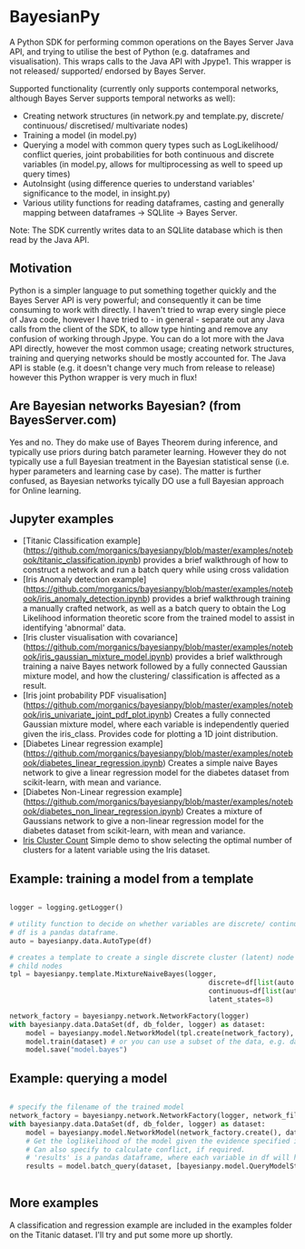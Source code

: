 # BayesianPy

A Python SDK for performing common operations on the Bayes Server Java API, and trying to utilise the best of Python (e.g. dataframes and visualisation). This wraps calls to the Java API with Jpype1. This wrapper is not released/ supported/ endorsed by Bayes Server.

Supported functionality (currently only supports contemporal networks, although Bayes Server supports temporal networks as well):

 - Creating network structures (in network.py and template.py, discrete/ continuous/ discretised/ multivariate nodes)
 - Training a model (in model.py)
 - Querying a model with common query types such as LogLikelihood/ conflict queries, joint probabilities for both continuous and discrete variables (in model.py, allows for multiprocessing as well to speed up query times)
 - AutoInsight (using difference queries to understand variables' significance to the model, in insight.py)
 - Various utility functions for reading dataframes, casting and generally mapping between dataframes -> SQLlite -> Bayes Server.
 
Note: The SDK currently writes data to an SQLlite database which is then read by the Java API.

## Motivation

Python is a simpler language to put something together quickly and the Bayes Server API is very powerful; and consequently it can be time consuming to work with directly. I haven't tried to wrap every single piece of Java code, however I have tried to - in general - separate out any Java calls from the client of the SDK, to allow type hinting and remove any confusion of working through Jpype. You can do a lot more with the Java API directly, however the most common usage; creating network structures, training and querying networks should be mostly accounted for. The Java API is stable (e.g. it doesn't change very much from release to release) however this Python wrapper is very much in flux!

## Are Bayesian networks Bayesian? (from BayesServer.com)

Yes and no. They do make use of Bayes Theorem during inference, and typically use priors during batch parameter learning. However they do not typically use a full Bayesian treatment in the Bayesian statistical sense (i.e. hyper parameters and learning case by case).
The matter is further confused, as Bayesian networks tyically DO use a full Bayesian approach for Online learning.

## Jupyter examples

- [Titanic Classification example] (https://github.com/morganics/bayesianpy/blob/master/examples/notebook/titanic_classification.ipynb) provides a brief walkthrough of how to construct a network and run a batch query while using cross validation
- [Iris Anomaly detection example] (https://github.com/morganics/bayesianpy/blob/master/examples/notebook/iris_anomaly_detection.ipynb) provides a brief walkthrough  training a manually crafted network, as well as a batch query to obtain the Log Likelihood information theoretic score from the trained model to assist in identifying 'abnormal' data.
- [Iris cluster visualisation with covariance] (https://github.com/morganics/bayesianpy/blob/master/examples/notebook/iris_gaussian_mixture_model.ipynb) provides a brief walkthrough  training a naive Bayes network followed by a fully connected Gaussian mixture model, and how the clustering/ classification is affected as a result.
- [Iris joint probability PDF visualisation] (https://github.com/morganics/bayesianpy/blob/master/examples/notebook/iris_univariate_joint_pdf_plot.ipynb) Creates a fully connected Gaussian mixture model, where each variable is independently queried given the iris_class. Provides code for plotting a 1D joint distribution.
- [Diabetes Linear regression example] (https://github.com/morganics/bayesianpy/blob/master/examples/notebook/diabetes_linear_regression.ipynb) Creates a simple naive Bayes network to give a linear regression model for the diabetes dataset from scikit-learn, with mean and variance.
- [Diabetes Non-Linear regression example] (https://github.com/morganics/bayesianpy/blob/master/examples/notebook/diabetes_non_linear_regression.ipynb) Creates a mixture of Gaussians network to give a non-linear regression model for the diabetes dataset from scikit-learn, with mean and variance.
- [Iris Cluster Count](https://github.com/morganics/bayesianpy/blob/master/examples/notebook/iris_cluster_count.ipynb) Simple demo to show selecting the optimal number of clusters for a latent variable using the Iris dataset.

## Example: training a model from a template

``` python

logger = logging.getLogger()

# utility function to decide on whether variables are discrete/ continuous
# df is a pandas dataframe.
auto = bayesianpy.data.AutoType(df)

# creates a template to create a single discrete cluster (latent) node with edges to independent 
# child nodes
tpl = bayesianpy.template.MixtureNaiveBayes(logger,
                                                 discrete=df[list(auto.get_discrete_variables())],
                                                 continuous=df[list(auto.get_continuous_variables())],
                                                 latent_states=8)

network_factory = bayesianpy.network.NetworkFactory(logger)
with bayesianpy.data.DataSet(df, db_folder, logger) as dataset:
    model = bayesianpy.model.NetworkModel(tpl.create(network_factory), logger)
    model.train(dataset) # or you can use a subset of the data, e.g. dataset.subset(list_of_indices)
    model.save("model.bayes")
```

## Example: querying a model
``` python

# specify the filename of the trained model
network_factory = bayesianpy.network.NetworkFactory(logger, network_file_path='model.bayes')
with bayesianpy.data.DataSet(df, db_folder, logger) as dataset:
    model = bayesianpy.model.NetworkModel(network_factory.create(), dataset, logger)    
    # Get the loglikelihood of the model given the evidence specified in df (here, using the same data as was trained upon)
    # Can also specify to calculate conflict, if required.
    # 'results' is a pandas dataframe, where each variable in df will have an additional column with a suffix of _loglikelihood.
    results = model.batch_query(dataset, [bayesianpy.model.QueryModelStatistics()])
        
```    
## More examples

A classification and regression example are included in the examples folder on the Titanic dataset. I'll try and put some more up shortly. 

